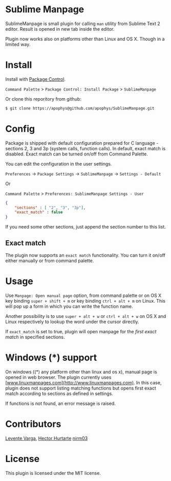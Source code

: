 # Sublime Manpage

SublimeManpage is small plugin for calling `man` utility from
Sublime Text 2 editor. Result is opened in new tab inside the
editor.

Plugin now works also on platforms other than Linux and OS X. Though
in a limited way.

# Install

Install with [Package Control](http://wbond.net/sublime_packages/package_control).

`Command Palette` > `Package Control: Install Package` > `SublimeManpage`

Or clone this reporitory from github:

```bash
$ git clone https://apophys@github.com/apophys/SublimeManpage.git
```

# Config

Package is shipped with default configuration prepared
for C language - sections 2, 3 and 3p (system calls, function calls).
In default, exact match is disabled. Exact match can be turned on/off from
Command Palette.

You can edit the configuration in the user settings.

`Preferences` -> `Package Settings` -> `SublimeManpage` -> `Settings - Default`

Or

`Command Palette` > `Preferences: SublimeManpage Settings - User`

```json
{
    "sections" : [ "2", "3", "3p"],
    "exact_match" : false
}
```

If you need some other sections, just append the section number to this list.

## Exact match

The plugin now supports an `exact match` functionality. You can turn it on/off either
manually or from command palette.

# Usage

Use `Manpage: Open manual page` option, from command palette or on OS X
key binding `super + shift + m` or key binding `ctrl + alt + m` on Linux.
This will pop up a form in which you can write the function name.

Another possibility is to use `super + alt + w` or `ctrl + alt + w`
on OS X and Linux respectively to lookup the word under the cursor directly.

If `exact_match` is set to true, plugin will open manpage for the *first exact match*
in specified sections.

# Windows (*) support

On windows ((*) any platform other than linux and os x), manual page is opened
in web browser. The plugin currently uses [www.linuxmanpages.com](http://www.linuxmanpages.com).
In this case, plugin does not support listing matching functions but opens
first exact match according to sections as defined in settings.

If functions is not found, an error message is raised.

# Contributors

[Levente Varga](https://github.com/crazybyte), 
[Hector Hurtarte](https://github.com/hectorh30)
[nirm03](https://github.com/nirm03)

# License

This plugin is licensed under the MIT license.
